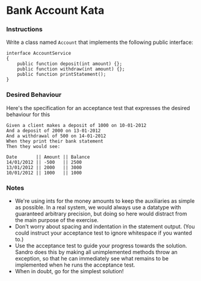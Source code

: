 # Bank Account Kata

### Instructions

Write a class named `Account` that implements the following public interface:

```injectablephp
interface AccountService
{
    public function deposit(int amount) {};
    public function withdraw(int amount) {};
    public function printStatement();
}
```

### Desired Behaviour
Here's the specification for an acceptance test that expresses the desired behaviour for this

    Given a client makes a deposit of 1000 on 10-01-2012
    And a deposit of 2000 on 13-01-2012
    And a withdrawal of 500 on 14-01-2012
    When they print their bank statement
    Then they would see:

```
Date       || Amount || Balance
14/01/2012 || -500   || 2500
13/01/2012 || 2000   || 3000
10/01/2012 || 1000   || 1000
```

### Notes
 - We're using ints for the money amounts to keep the auxiliaries as simple as possible. In a real system, we would always use a datatype with guaranteed arbitrary precision, but doing so here would distract from the main purpose of the exercise.
 - Don't worry about spacing and indentation in the statement output. (You could instruct your acceptance test to ignore whitespace if you wanted to.)
 - Use the acceptance test to guide your progress towards the solution. Sandro does this by making all unimplemented methods throw an exception, so that he can immediately see what remains to be implemented when he runs the acceptance test.
 - When in doubt, go for the simplest solution!
